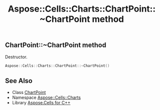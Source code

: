﻿---
title: Aspose::Cells::Charts::ChartPoint::~ChartPoint method
linktitle: ~ChartPoint
second_title: Aspose.Cells for C++ API Reference
description: 'Aspose::Cells::Charts::ChartPoint::~ChartPoint method. Destructor in C++.'
type: docs
weight: 200
url: /cpp/aspose.cells.charts/chartpoint/~chartpoint/
---
## ChartPoint::~ChartPoint method


Destructor.

```cpp
Aspose::Cells::Charts::ChartPoint::~ChartPoint()
```

## See Also

* Class [ChartPoint](../)
* Namespace [Aspose::Cells::Charts](../../)
* Library [Aspose.Cells for C++](../../../)
